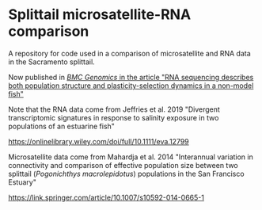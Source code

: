 # Splittail microsatellite-RNA comparison
A repository for code used in a comparison of microsatellite and RNA data in the Sacramento splittail.

Now published in [_BMC Genomics_ in the article "RNA sequencing describes both population structure and plasticity-selection dynamics in a non-model fish" ](https://bmcgenomics.biomedcentral.com/articles/10.1186/s12864-021-07592-4)

Note that the RNA data come from Jeffries et al. 2019 "Divergent transcriptomic signatures in response to salinity exposure in two populations of an estuarine fish"

https://onlinelibrary.wiley.com/doi/full/10.1111/eva.12799

Microsatellite data come from Mahardja et al. 2014 "Interannual variation in connectivity and comparison of effective population size between two splittail (*Pogonichthys macrolepidotus*) populations in the San Francisco Estuary"

https://link.springer.com/article/10.1007/s10592-014-0665-1
